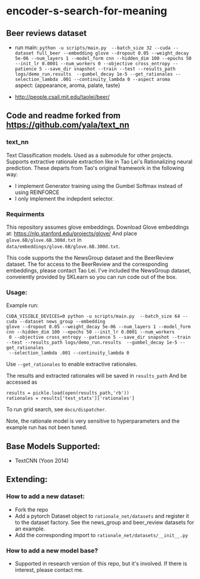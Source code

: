 # encoder-s-search-for-meaning
## Beer reviews dataset
- run main: ```python -u scripts/main.py  --batch_size 32 --cuda --dataset full_beer --embedding glove --dropout 0.05 --weight_decay 5e-06 --num_layers 1 --model_form cnn --hidden_dim 100 --epochs 50 --init_lr 0.0001 --num_workers 0 --objective cross_entropy --patience 5 --save_dir snapshot --train --test --results_path logs/demo_run.results  --gumbel_decay 1e-5 --get_rationales --selection_lambda .001 --continuity_lambda 0 --aspect aroma```  
aspect: {appearance, aroma, palate, taste}
* http://people.csail.mit.edu/taolei/beer/


## Code and readme forked from https://github.com/yala/text_nn 
### text_nn

Text Classification models. Used as a submodule for other projects.
Supports extractive rationale extraction like in Tao Lei's Rationalizing neural prediction. These departs from Tao's
original framework in the following way:

- I implement Generator training using the Gumbel Softmax instead of using REINFORCE
- I only implement the indepdent selector.

### Requirments
This repository assumes glove embeddings.
Download Glove embeddings at:  https://nlp.stanford.edu/projects/glove/
And place `glove.6B/glove.6B.300d.txt` in `data/embeddings/glove.6B/glove.6B.300d.txt`.

This code supports the the NewsGroup dataset and the BeerReview dataset. The for access to the BeerReview and the corresponding embeddings, please contact Tao Lei. I've included the NewsGroup dataset, conveiently provided by SKLearn so you can run code out of the box.


### Usage:
Example run:
```
CUDA_VISIBLE_DEVICES=0 python -u scripts/main.py  --batch_size 64 --cuda --dataset news_group --embedding
glove --dropout 0.05 --weight_decay 5e-06 --num_layers 1 --model_form cnn --hidden_dim 100 --epochs 50 --init_lr 0.0001 --num_workers
 0 --objective cross_entropy --patience 5 --save_dir snapshot --train --test --results_path logs/demo_run.results  --gumbel_decay 1e-5 --get_rationales
 --selection_lambda .001 --continuity_lambda 0
```
Use `--get_rationales` to enable extractive rationales.

The results and extracted rationales will be saved in `results_path`
And be accessed as

```
results = pickle.load(open(results_path,'rb'))
rationales = results['test_stats']['rationales']
```

To run grid search, see `docs/dispatcher`.

Note, the rationale model is very sensitive to hyperparameters and the example run has not been tuned.


## Base Models Supported:
- TextCNN (Yoon 2014)

## Extending:
### How to add a new dataset:
- Fork the repo 
- Add a pytorch Dataset object to `rationale_net/datasets` and register it to the dataset factory. See the news_group and beer_review datasets for an example.
- Add the corresponding import to `rationale_net/datasets/__init__.py`
### How to add a new model base?
- Supported in research version of this repo, but it's involved. If there is interest, please contact me.


